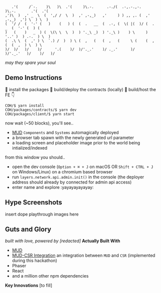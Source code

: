 ```
   .'(     /`-.    )\   )\  .'(     )\.-.      .-./(  .-,.-.,-.    )\.-.       .'(  .'(
,')\  )  ,' _  \  (  ',/ /  \  )  ,' ,-,_)   ,'     ) ) ,, ,. (  ,' ,-,_)  ,') \  ) \  )
(  '/ /  (  '-' (   )    (   ) (  (  .   __  (  .-, (  \( |(  )/ (  .   _  (  '-' (  ) (
)   (    )   _  ) (  \(\ \  \  )  ) '._\ _)  ) '._\ )    ) \     ) '..' )  ) .-.  ) \  )
(  .\ \  (  ,' ) \  `.) /  )  ) \ (  ,   (   (  ,   (     \ (    (  ,   (  (  ,  ) \  ) \
)/  )/   )/    )/      '.(    )/  )/'._.'    )/ ._.'      )/     )/'._.'   )/    )/   )/
```
*may they spare your soul*

## Demo Instructions
👏 install the packages 👏  build/deploy the contracts (locally) 👏 build/host the FE 👇 
```
COH/$ yarn install
COH/packages/contracts/$ yarn dev
COH/packages/client/$ yarn start
```

now wait (~50 blocks), you'll see..
- [MUD](https://mud.dev/) `Components` and `Systems` automagically deployed
- a browser tab spawn with the newly generated url parameter
- a loading screen and placeholder image prior to the world being intialized/indexed

from this window you should..
- open the dev console (`Option + ⌘ + J` on macOS OR `Shift + CTRL + J` on Windows/Linux) on a chromium based browser
- run `layers.network.api.admin.init()` in the console (the deployer address should already by connected for admin api access)
- enter name and explore :yayayayayayay:

## Hype Screenshots
insert dope playthrough images here


## Guts and Glory
_built with love, powered by \[redacted\]_
**Actually Built With**
- [MUD](https://mud.dev/)
- [MUD-CSR Integration](https://github.com/Asphodel-OS/mud-csr) an integration between `MUD` and `CSR` (implemented during this hackathon)
- Phaser
- React
- and a million other npm dependencies

**Key Innovations**
[to fill]
